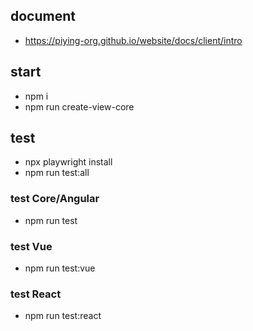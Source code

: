 ## document
- https://piying-org.github.io/website/docs/client/intro

## start
- npm i 
- npm run create-view-core

## test
- npx playwright install
- npm run test:all

### test Core/Angular
- npm run test

### test Vue
- npm run test:vue

### test React
- npm run test:react
